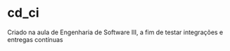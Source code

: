 # cd_ci
Criado na aula de Engenharia de Software III, a fim de testar integrações e entregas contínuas
